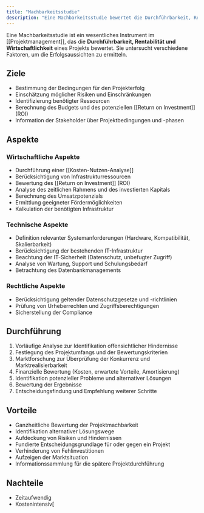 ```yaml
---
title: "Machbarkeitsstudie"
description: "Eine Machbarkeitsstudie bewertet die Durchführbarkeit, Rentabilität und Wirtschaftlichkeit eines Projekts. Sie untersucht wirtschaftliche, technische und rechtliche Aspekte, um Risiken zu identifizieren und fundierte Entscheidungen zu treffen."
---
```


Eine Machbarkeitsstudie ist ein wesentliches Instrument im [[Projektmanagement]], das die **Durchführbarkeit, Rentabilität und Wirtschaftlichkeit** eines Projekts bewertet. Sie untersucht verschiedene Faktoren, um die Erfolgsaussichten zu ermitteln.

## Ziele
- Bestimmung der Bedingungen für den Projekterfolg
- Einschätzung möglicher Risiken und Einschränkungen
- Identifizierung benötigter Ressourcen
- Berechnung des Budgets und des potenziellen [[Return on Investment]] (ROI)
- Information der Stakeholder über Projektbedingungen und -phasen

## Aspekte

### Wirtschaftliche Aspekte
- Durchführung einer [[Kosten-Nutzen-Analyse]]
- Berücksichtigung von Infrastrukturressourcen
- Bewertung des [[Return on Investment]] (ROI)
- Analyse des zeitlichen Rahmens und des investierten Kapitals
- Berechnung des Umsatzpotenzials
- Ermittlung geeigneter Fördermöglichkeiten
- Kalkulation der benötigten Infrastruktur

### Technische Aspekte
- Definition relevanter Systemanforderungen (Hardware, Kompatibilität, Skalierbarkeit)
- Berücksichtigung der bestehenden IT-Infrastruktur
- Beachtung der IT-Sicherheit (Datenschutz, unbefugter Zugriff)
- Analyse von Wartung, Support und Schulungsbedarf
- Betrachtung des Datenbankmanagements

### Rechtliche Aspekte
- Berücksichtigung geltender Datenschutzgesetze und -richtlinien
- Prüfung von Urheberrechten und Zugriffsberechtigungen
- Sicherstellung der Compliance

## Durchführung 
1. Vorläufige Analyse zur Identifikation offensichtlicher Hindernisse
2. Festlegung des Projektumfangs und der Bewertungskriterien
3. Marktforschung zur Überprüfung der Konkurrenz und Marktrealisierbarkeit
4. Finanzielle Bewertung (Kosten, erwartete Vorteile, Amortisierung)
5. Identifikation potenzieller Probleme und alternativer Lösungen
6. Bewertung der Ergebnisse
7. Entscheidungsfindung und Empfehlung weiterer Schritte

## Vorteile
- Ganzheitliche Bewertung der Projektmachbarkeit
- Identifikation alternativer Lösungswege
- Aufdeckung von Risiken und Hindernissen
- Fundierte Entscheidungsgrundlage für oder gegen ein Projekt
- Verhinderung von Fehlinvestitionen
- Aufzeigen der Marktsituation
- Informationssammlung für die spätere Projektdurchführung

## Nachteile
- Zeitaufwendig
- Kostenintensiv[